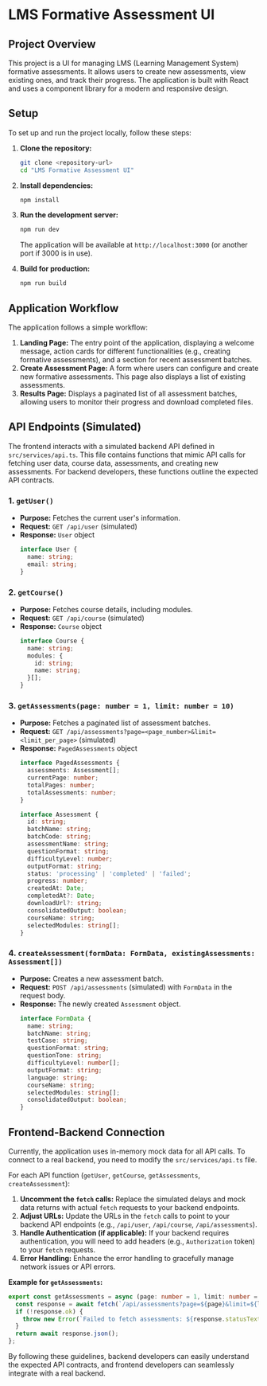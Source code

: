 # LMS Formative Assessment UI

## Project Overview

This project is a UI for managing LMS (Learning Management System) formative assessments. It allows users to create new assessments, view existing ones, and track their progress. The application is built with React and uses a component library for a modern and responsive design.

## Setup

To set up and run the project locally, follow these steps:

1.  **Clone the repository:**
    ```bash
    git clone <repository-url>
    cd "LMS Formative Assessment UI"
    ```

2.  **Install dependencies:**
    ```bash
    npm install
    ```

3.  **Run the development server:**
    ```bash
    npm run dev
    ```
    The application will be available at `http://localhost:3000` (or another port if 3000 is in use).

4.  **Build for production:**
    ```bash
    npm run build
    ```

## Application Workflow

The application follows a simple workflow:

1.  **Landing Page:** The entry point of the application, displaying a welcome message, action cards for different functionalities (e.g., creating formative assessments), and a section for recent assessment batches.
2.  **Create Assessment Page:** A form where users can configure and create new formative assessments. This page also displays a list of existing assessments.
3.  **Results Page:** Displays a paginated list of all assessment batches, allowing users to monitor their progress and download completed files.

## API Endpoints (Simulated)

The frontend interacts with a simulated backend API defined in `src/services/api.ts`. This file contains functions that mimic API calls for fetching user data, course data, assessments, and creating new assessments. For backend developers, these functions outline the expected API contracts.

### 1. `getUser()`

*   **Purpose:** Fetches the current user's information.
*   **Request:** `GET /api/user` (simulated)
*   **Response:** `User` object
    ```typescript
    interface User {
      name: string;
      email: string;
    }
    ```

### 2. `getCourse()`

*   **Purpose:** Fetches course details, including modules.
*   **Request:** `GET /api/course` (simulated)
*   **Response:** `Course` object
    ```typescript
    interface Course {
      name: string;
      modules: {
        id: string;
        name: string;
      }[];
    }
    ```

### 3. `getAssessments(page: number = 1, limit: number = 10)`

*   **Purpose:** Fetches a paginated list of assessment batches.
*   **Request:** `GET /api/assessments?page=<page_number>&limit=<limit_per_page>` (simulated)
*   **Response:** `PagedAssessments` object
    ```typescript
    interface PagedAssessments {
      assessments: Assessment[];
      currentPage: number;
      totalPages: number;
      totalAssessments: number;
    }

    interface Assessment {
      id: string;
      batchName: string;
      batchCode: string;
      assessmentName: string;
      questionFormat: string;
      difficultyLevel: number;
      outputFormat: string;
      status: 'processing' | 'completed' | 'failed';
      progress: number;
      createdAt: Date;
      completedAt?: Date;
      downloadUrl?: string;
      consolidatedOutput: boolean;
      courseName: string;
      selectedModules: string[];
    }
    ```

### 4. `createAssessment(formData: FormData, existingAssessments: Assessment[])`

*   **Purpose:** Creates a new assessment batch.
*   **Request:** `POST /api/assessments` (simulated) with `FormData` in the request body.
*   **Response:** The newly created `Assessment` object.
    ```typescript
    interface FormData {
      name: string;
      batchName: string;
      testCase: string;
      questionFormat: string;
      questionTone: string;
      difficultyLevel: number[];
      outputFormat: string;
      language: string;
      courseName: string;
      selectedModules: string[];
      consolidatedOutput: boolean;
    }
    ```

## Frontend-Backend Connection

Currently, the application uses in-memory mock data for all API calls. To connect to a real backend, you need to modify the `src/services/api.ts` file.

For each API function (`getUser`, `getCourse`, `getAssessments`, `createAssessment`):

1.  **Uncomment the `fetch` calls:** Replace the simulated delays and mock data returns with actual `fetch` requests to your backend endpoints.
2.  **Adjust URLs:** Update the URLs in the `fetch` calls to point to your backend API endpoints (e.g., `/api/user`, `/api/course`, `/api/assessments`).
3.  **Handle Authentication (if applicable):** If your backend requires authentication, you will need to add headers (e.g., `Authorization` token) to your `fetch` requests.
4.  **Error Handling:** Enhance the error handling to gracefully manage network issues or API errors.

**Example for `getAssessments`:**

```typescript
export const getAssessments = async (page: number = 1, limit: number = 10): Promise<PagedAssessments> => {
  const response = await fetch(`/api/assessments?page=${page}&limit=${limit}`);
  if (!response.ok) {
    throw new Error(`Failed to fetch assessments: ${response.statusText}`);
  }
  return await response.json();
};
```

By following these guidelines, backend developers can easily understand the expected API contracts, and frontend developers can seamlessly integrate with a real backend.